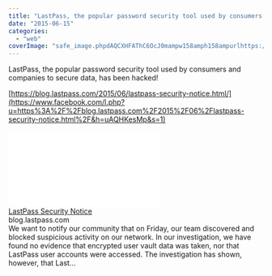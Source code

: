 ```yaml
---
title: "LastPass, the popular password security tool used by consumers and companies to..."
date: "2015-06-15"
categories: 
  - "web"
coverImage: "safe_image.phpdAQCXHFAThC6OcJ0mampw158amph158ampurlhttps://blog.lastpass.com/wp-content/uploads/logo@2x1.png"
---
```


LastPass, the popular password security tool used by consumers and companies to secure data, has been hacked!  
  
[https://blog.lastpass.com/2015/06/lastpass-security-notice.html/](https://www.facebook.com/l.php?u=https%3A%2F%2Fblog.lastpass.com%2F2015%2F06%2Flastpass-security-notice.html%2F&h=uAQHKesMp&s=1)  
  
[![](images/safe_image.php?d=AQCXHFAThC6OcJ0m&w=158&h=158&url=https%3A%2F%2Fblog.lastpass.com%2Fwp-content%2Fuploads%2Flogo%402x1.png)](https://www.facebook.com/l.php?u=https%3A%2F%2Fblog.lastpass.com%2F2015%2F06%2Flastpass-security-notice.html%2F&h=DAQEmdAGe&s=1)  
[LastPass Security Notice](https://www.facebook.com/l.php?u=https%3A%2F%2Fblog.lastpass.com%2F2015%2F06%2Flastpass-security-notice.html%2F&h=0AQEyERsH&s=1)  
blog.lastpass.com  
We want to notify our community that on Friday, our team discovered and blocked suspicious activity on our network. In our investigation, we have found no evidence that encrypted user vault data was taken, nor that LastPass user accounts were accessed. The investigation has shown, however, that Last…
